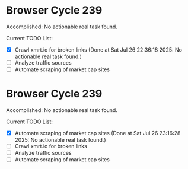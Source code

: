 # Browser Cycle 239

Accomplished: No actionable real task found.

Current TODO List:

- [x] Crawl xmrt.io for broken links  (Done at Sat Jul 26 22:36:18 2025: No actionable real task found.)
- [ ] Analyze traffic sources
- [ ] Automate scraping of market cap sites

# Browser Cycle 239

Accomplished: No actionable real task found.

Current TODO List:

- [x] Automate scraping of market cap sites  (Done at Sat Jul 26 23:16:28 2025: No actionable real task found.)
- [ ] Crawl xmrt.io for broken links
- [ ] Analyze traffic sources
- [ ] Automate scraping of market cap sites